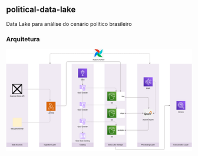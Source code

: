 ## political-data-lake

Data Lake para análise do cenário político brasileiro

### Arquitetura

![Arquitetura](./diagrams/political-data-lake.png)